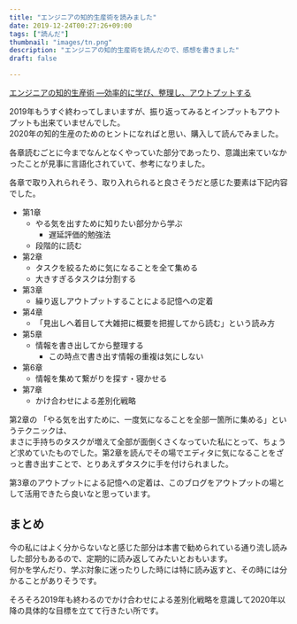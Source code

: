 ```yaml
---
title: "エンジニアの知的生産術を読みました"
date: 2019-12-24T00:27:26+09:00
tags: ["読んだ"]
thumbnail: "images/tn.png"
description: "エンジニアの知的生産術を読んだので、感想を書きました"
draft: false

---
```


[エンジニアの知的生産術 ―効率的に学び、整理し、アウトプットする](https://amzn.to/2s5ccrz)

2019年もうすぐ終わってしまいますが、振り返ってみるとインプットもアウトプットも出来ていませんでした。  
2020年の知的生産のためのヒントになればと思い、購入して読んでみました。

各章読むごとに今までなんとなくやっていた部分であったり、意識出来ていなかったことが見事に言語化されていて、参考になりました。  

各章で取り入れられそう、取り入れられると良さそうだと感じた要素は下記内容でした。

- 第1章
    - やる気を出すために知りたい部分から学ぶ
        - 遅延評価的勉強法
    - 段階的に読む
- 第2章
    - タスクを絞るために気になることを全て集める
    - 大きすぎるタスクは分割する
- 第3章
    - 繰り返しアウトプットすることによる記憶への定着
- 第4章
    - 「見出しへ着目して大雑把に概要を把握してから読む」という読み方
- 第5章
    - 情報を書き出してから整理する
        - この時点で書き出す情報の重複は気にしない
- 第6章
    - 情報を集めて繋がりを探す・寝かせる
- 第7章
    - かけ合わせによる差別化戦略

第2章の 「やる気を出すために、一度気になることを全部一箇所に集める」というテクニックは、  
まさに手持ちのタスクが増えて全部が面倒くさくなっていた私にとって、ちょうど求めていたものでした。第2章を読んでその場でエディタに気になることをざっと書き出すことで、とりあえずタスクに手を付けられました。  

第3章のアウトプットによる記憶への定着は、このブログをアウトプットの場として活用できたら良いなと思っています。

## まとめ

今の私にはよく分からないなと感じた部分は本書で勧められている通り流し読みした部分もあるので、定期的に読み返してみたいとおもいます。  
何かを学んだり、学ぶ対象に迷ったりした時には特に読み返すと、その時には分かることがありそうです。

そろそろ2019年も終わるのでかけ合わせによる差別化戦略を意識して2020年以降の具体的な目標を立てて行きたい所です。
